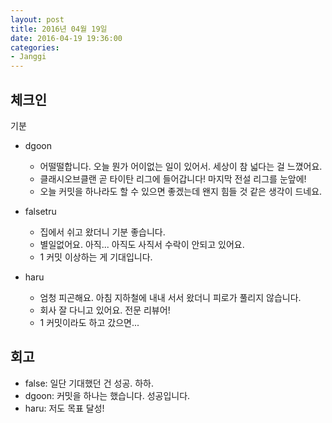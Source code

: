 ```yaml
---
layout: post
title: 2016년 04월 19일
date: 2016-04-19 19:36:00
categories:
- Janggi
---
```


## 체크인

기분

* dgoon
  * 어떨떨합니다. 오늘 뭔가 어이없는 일이 있어서. 세상이 참 넓다는 걸 느꼈어요.
  * 클래시오브클랜 곧 타이탄 리그에 들어갑니다! 마지막 전설 리그를 눈앞에!
  * 오늘 커밋을 하나라도 할 수 있으면 좋겠는데 왠지 힘들 것 같은 생각이 드네요.

* falsetru
  * 집에서 쉬고 왔더니 기분 좋습니다.
  * 별일없어요. 아직... 아직도 사직서 수락이 안되고 있어요.
  * 1 커밋 이상하는 게 기대입니다.

* haru
  * 엄청 피곤해요. 아침 지하철에 내내 서서 왔더니 피로가 풀리지 않습니다.
  * 회사 잘 다니고 있어요. 전문 리뷰어!
  * 1 커밋이라도 하고 갔으면...

## 회고

* false: 일단 기대했던 건 성공. 하하.
* dgoon: 커밋을 하나는 했습니다. 성공입니다.
* haru: 저도 목표 달성!

